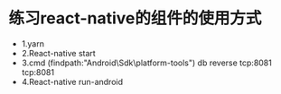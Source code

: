 练习react-native的组件的使用方式
============
*	1.yarn
*	2.React-native start
*	3.cmd (findpath:"Android\Sdk\platform-tools") db reverse tcp:8081 tcp:8081
*	4.React-native run-android
